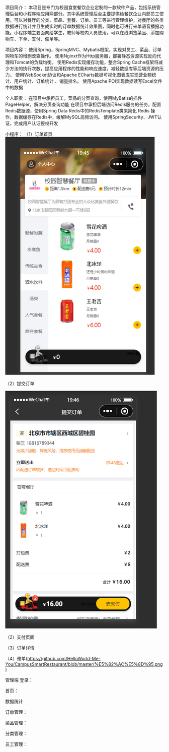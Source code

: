 项目简介：
本项目是专门为校园食堂餐饮企业定制的一款软件产品，包括系统管理后台和小程序端应用两部分。其中系统管理后台主要提供给餐饮企业内部员工使用，可以对餐厅的分类、菜品、套餐、订单、员工等进行管理维护，对餐厅的各类数据进行统计并且生成实时的订单数据统计效果图，同时也可进行来单语音播报功能。小程序端主要面向给学生，教师等校内人员使用，可以在线浏览菜品、添加购物车、下单、支付、催单等。

项目内容：
使用Spring，SpringMVC、Mybatis框架，实现对员工、菜品、订单购物车的增删改查操作。
使用Nginxt作为Http服务器，部署静态资源实现反向代理和Tomcat的负载均衡。
使用Redis实现缓存功能，整合Spring Cache框架将减少方法的执行次数，提高应用程序的性能和响应速度，减轻数据库等后端资源的压力。
使用WebSocket协议和Apache ECharts数据可视化图表库实现营业额统计、用户统计、订单统计 、销量排名。
使用Apache POI实现数据读写Excel文件中的数据

个人职责：
在项目中承担员工，菜品的分页查询，使用MyBatis的插件PageHelper，解决分页查询功能
在项目中承担后端访问Redis服务的任务，配置Redis数据源，使用Spring Data Redis中的RedisTemplate类来简化 Redis 操作，数据缓存在Redis中，缓解MySQL高频访问。
使用SpringSecurity、JWT认证，完成用户认证授权开发

小程序：
（1）订单首页
![（1）订单首页](https://github.com/HelloWorld-Me-You/CampusSmartRestaurant/blob/master/订单首页.png)


（2）提交订单

![提交订单](https://github.com/HelloWorld-Me-You/CampusSmartRestaurant/blob/master/提交订单.png)

（2）支付页面

（3）订单详情

（4）催单(https://github.com/HelloWorld-Me-You/CampusSmartRestaurant/blob/master/%E5%82%AC%E5%8D%95.png)


管理端
登录：

首页：


数据统计



订单管理：


菜品管理：


分类管理：

员工管理：


